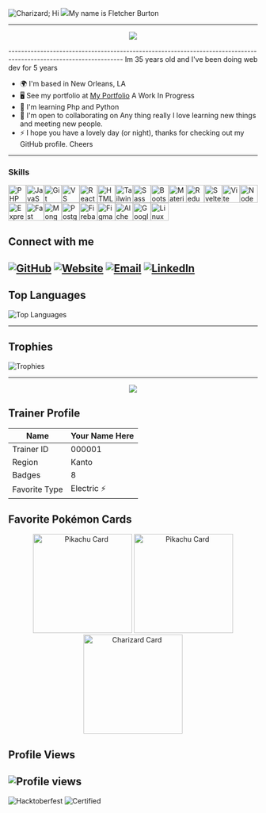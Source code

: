   <img src="https://img.pokemondb.net/sprites/black-white/anim/normal/charizard.gif" alt="Charizard" />;
Hi ![](https://user-images.githubusercontent.com/18350557/176309783-0785949b-9127-417c-8b55-ab5a4333674e.gif 
)My name is Fletcher Burton
***************************************************************


<p align="center">
  <img src="https://readme-typing-svg.herokuapp.com?font=Fira+Code&size=24&duration=4000&pause=500&color=FF6347&center=true&vCenter=true&width=435&lines=I'm+A+Full+Stack+Developer;JavaScript+React;TailwindCSS;FireBase+GitHub" />
</p>
------------------------------------------------------------------------------------------------------------------
Im 35 years old and I've been doing web dev for 5 years

* 🌍  I'm based in New Orleans, LA
* 🖥️  See my portfolio at [My Portfolio](http://majestic-froyo-df301a.netlify.app/) A Work In Progress
* 🧠  I'm learning Php and Python
* 🤝  I'm open to collaborating on Any thing really I love learning new things and meeting new people.
* ⚡  I hope you have a lovely day (or night), thanks for checking out my GitHub profile. Cheers
----------------------------------------------------------------------------------------------------------------------
### Skills
<p align="left">
<a href="https://www.php.net/" target="_blank" rel="noreferrer"><img src="https://raw.githubusercontent.com/danielcranney/readme-generator/main/public/icons/skills/php-colored.svg" width="36" height="36" alt="PHP" /></a><a href="https://developer.mozilla.org/en-US/docs/Web/JavaScript" target="_blank" rel="noreferrer"><img src="https://raw.githubusercontent.com/danielcranney/readme-generator/main/public/icons/skills/javascript-colored.svg" width="36" height="36" alt="JavaScript" /></a><a href="https://git-scm.com/" target="_blank" rel="noreferrer"><img src="https://raw.githubusercontent.com/danielcranney/readme-generator/main/public/icons/skills/git-colored.svg" width="36" height="36" alt="Git" /></a><a href="https://code.visualstudio.com/" target="_blank" rel="noreferrer"><img src="https://raw.githubusercontent.com/danielcranney/readme-generator/main/public/icons/skills/visualstudiocode.svg" width="36" height="36" alt="VS Code" /></a><a href="https://reactjs.org/" target="_blank" rel="noreferrer"><img src="https://raw.githubusercontent.com/danielcranney/readme-generator/main/public/icons/skills/react-colored.svg" width="36" height="36" alt="React" /></a><a href="https://developer.mozilla.org/en-US/docs/Glossary/HTML5" target="_blank" rel="noreferrer"><img src="https://raw.githubusercontent.com/danielcranney/readme-generator/main/public/icons/skills/html5-colored.svg" width="36" height="36" alt="HTML5" /></a><a href="https://tailwindcss.com/" target="_blank" rel="noreferrer"><img src="https://raw.githubusercontent.com/danielcranney/readme-generator/main/public/icons/skills/tailwindcss-colored.svg" width="36" height="36" alt="TailwindCSS" /></a><a href="https://sass-lang.com/" target="_blank" rel="noreferrer"><img src="https://raw.githubusercontent.com/danielcranney/readme-generator/main/public/icons/skills/sass-colored.svg" width="36" height="36" alt="Sass" /></a><a href="https://getbootstrap.com/" target="_blank" rel="noreferrer"><img src="https://raw.githubusercontent.com/danielcranney/readme-generator/main/public/icons/skills/bootstrap-colored.svg" width="36" height="36" alt="Bootstrap" /></a><a href="https://mui.com/" target="_blank" rel="noreferrer"><img src="https://raw.githubusercontent.com/danielcranney/readme-generator/main/public/icons/skills/materialui-colored.svg" width="36" height="36" alt="Material UI" /></a><a href="https://redux.js.org/" target="_blank" rel="noreferrer"><img src="https://raw.githubusercontent.com/danielcranney/readme-generator/main/public/icons/skills/redux-colored.svg" width="36" height="36" alt="Redux" /></a><a href="https://svelte.dev/" target="_blank" rel="noreferrer"><img src="https://raw.githubusercontent.com/danielcranney/readme-generator/main/public/icons/skills/svelte-colored.svg" width="36" height="36" alt="Svelte" /></a><a href="https://vitejs.dev/" target="_blank" rel="noreferrer"><img src="https://raw.githubusercontent.com/danielcranney/readme-generator/main/public/icons/skills/vite-colored.svg" width="36" height="36" alt="Vite" /></a><a href="https://nodejs.org/en/" target="_blank" rel="noreferrer"><img src="https://raw.githubusercontent.com/danielcranney/readme-generator/main/public/icons/skills/nodejs-colored.svg" width="36" height="36" alt="NodeJS" /></a><a href="https://expressjs.com/" target="_blank" rel="noreferrer"><img src="https://raw.githubusercontent.com/danielcranney/readme-generator/main/public/icons/skills/express-colored-dark.svg" width="36" height="36" alt="Express" /></a><a href="https://fastapi.tiangolo.com/" target="_blank" rel="noreferrer"><img src="https://raw.githubusercontent.com/danielcranney/readme-generator/main/public/icons/skills/fastapi-colored.svg" width="36" height="36" alt="Fast API" /></a><a href="https://www.mongodb.com/" target="_blank" rel="noreferrer"><img src="https://raw.githubusercontent.com/danielcranney/readme-generator/main/public/icons/skills/mongodb-colored.svg" width="36" height="36" alt="MongoDB" /></a><a href="https://www.postgresql.org/" target="_blank" rel="noreferrer"><img src="https://raw.githubusercontent.com/danielcranney/readme-generator/main/public/icons/skills/postgresql-colored.svg" width="36" height="36" alt="PostgreSQL" /></a><a href="https://firebase.google.com/" target="_blank" rel="noreferrer"><img src="https://raw.githubusercontent.com/danielcranney/readme-generator/main/public/icons/skills/firebase-colored.svg" width="36" height="36" alt="Firebase" /></a><a href="https://www.figma.com/" target="_blank" rel="noreferrer"><img src="https://raw.githubusercontent.com/danielcranney/readme-generator/main/public/icons/skills/figma-colored.svg" width="36" height="36" alt="Figma" /></a><a href="https://docs.alchemy.com/alchemy/documentation/alchemy-web3" target="_blank" rel="noreferrer"><img src="https://raw.githubusercontent.com/danielcranney/readme-generator/main/public/icons/skills/alchemy-colored.svg" width="36" height="36" alt="Alchemy" /></a><a href="https://cloud.google.com/" target="_blank" rel="noreferrer"><img src="https://raw.githubusercontent.com/danielcranney/readme-generator/main/public/icons/skills/googlecloud-colored.svg" width="36" height="36" alt="Google Cloud" /></a><a href="https://www.linux.org" target="_blank" rel="noreferrer"><img src="https://raw.githubusercontent.com/danielcranney/readme-generator/main/public/icons/skills/linux-colored.svg" width="36" height="36" alt="Linux" /></a>
</p>



## Connect with me

[![GitHub](https://img.shields.io/badge/GitHub-developer33-blue?logo=github)](https://github.com/developer-33)
[![Website](https://img.shields.io/badge/Website-website-orange?logo=website)](https://burtoncreations.netlify.app/)
[![Email](https://img.shields.io/badge/Email-devloper3324@proton.me-red)](mailto:devloper3324@proton.me)
[![LinkedIn](https://img.shields.io/badge/LinkedIn-fletcherburton-lightblue?logo=linkedin)](https://www.linkedin.com/in/fletcher-burton/)
--------------------------------------------------------------------------------------------------------------------

## Top Languages
![Top Languages](https://github-readme-stats.vercel.app/api/top-langs/?username=developer-33&layout=compact&theme=radical)

************************************************************************************************************
## Trophies
![Trophies](https://github-profile-trophy.vercel.app/?username=yourusername&theme=onedark)
**********************************************************************************************************
<p align="center">
  <img src="https://readme-typing-svg.herokuapp.com?font=Fira+Code&size=24&duration=4000&pause=500&color=FF6347&center=true&vCenter=true&width=435&lines=Im+A+Huge+Pokemon+Fan;Can+You+Catch+Them+All?;" />
</p>



## Trainer Profile

| Name        | Your Name Here     |
|-------------|---------------------|
| Trainer ID  | 000001             |
| Region      | Kanto              |
| Badges      | 8                  |
| Favorite Type | Electric ⚡️       |














## Favorite Pokémon Cards
<p align="center">
  <img src="https://images.pokemontcg.io/base1/46.png" alt="Pikachu Card" width="200" />
 <img src="https://images.pokemontcg.io/base1/24.png" alt="Pikachu Card" width="200" />
    <img src="https://images.pokemontcg.io/base1/4.png" alt="Charizard Card" width="200" />
     
  
</p>

## Profile Views
![Profile views](https://komarev.com/ghpvc/?username=yourusername&color=brightgreen)
---------------------------------------------------------------------------------------------------------------------------------
![Hacktoberfest](https://img.shields.io/badge/Hacktoberfest-Completed-brightgreen?style=flat-square)
![Certified](https://img.shields.io/badge/React%20Certified-Yes-blue?style=flat-square)





